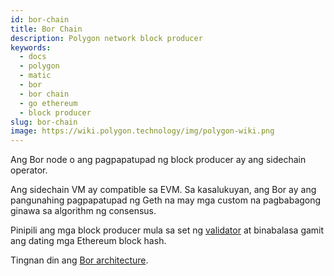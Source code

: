 ```yaml
---
id: bor-chain
title: Bor Chain
description: Polygon network block producer
keywords:
  - docs
  - polygon
  - matic
  - bor
  - bor chain
  - go ethereum
  - block producer
slug: bor-chain
image: https://wiki.polygon.technology/img/polygon-wiki.png
---
```


Ang Bor node o ang pagpapatupad ng block producer ay ang sidechain operator.

Ang sidechain VM ay compatible sa EVM. Sa kasalukuyan, ang Bor ay ang pangunahing pagpapatupad ng Geth na may mga custom na pagbabagong ginawa sa algorithm ng consensus.

Pinipili ang mga block producer mula sa set ng [validator](/docs/maintain/glossary.md#validator) at binabalasa gamit ang dating mga Ethereum block hash.

Tingnan din ang [Bor architecture](/docs/pos/bor/overview).

